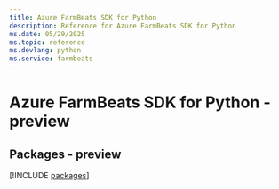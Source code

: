 ```yaml
---
title: Azure FarmBeats SDK for Python
description: Reference for Azure FarmBeats SDK for Python
ms.date: 05/29/2025
ms.topic: reference
ms.devlang: python
ms.service: farmbeats
---
```

# Azure FarmBeats SDK for Python - preview
## Packages - preview
[!INCLUDE [packages](farmbeats-index.md)]